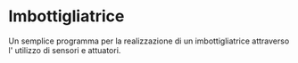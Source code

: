 # Imbottigliatrice
Un semplice programma per la realizzazione di un imbottigliatrice attraverso l' utilizzo di sensori e attuatori.
